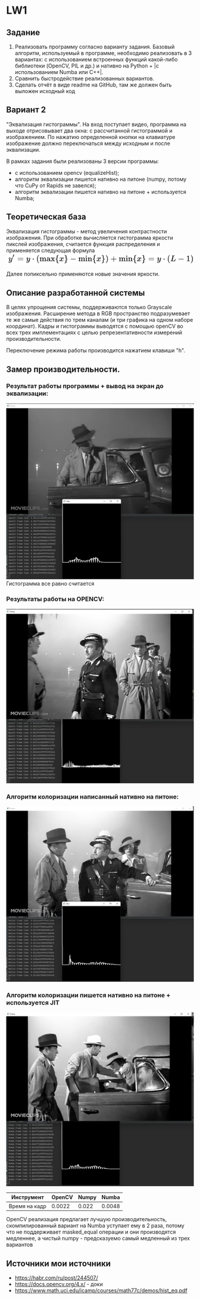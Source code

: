 # LW1

## Задание
  1. Реализовать программу согласно варианту задания. Базовый алгоритм, 
используемый в программе, необходимо реализовать в 3 вариантах: с 
использованием встроенных функций какой-либо библиотеки (OpenCV, 
PIL и др.) и нативно на Python + |с использованием Numba или C++|.
  2. Сравнить быстродействие реализованных вариантов.
  3. Сделать отчёт в виде readme на GitHub, там же должен быть выложен 
исходный код


## Вариант 2

   "Эквализация гистограммы". На вход поступает видео, программа на 
выходе отрисовывает два окна: с рассчитанной гистограммой и 
изображением. По нажатию определенной кнопки на клавиатуре 
изображение должно переключаться между исходным и после 
эквализации.

В рамках задания были реализованы 3 версии программы:
- с использованием opencv (equalizeHist);
- алгоритм эквализации пишется нативно на питоне (numpy, потому что CuPy от Rapids не завелся);
- алгоритм эквализации пишется нативно на питоне + используется Numba;

## Теоретическая база
Эквализация гистограммы - метод увеличения контрастности изображения. При обработке вычисляется гистограмма яркости 
пикслей изображения, считается функция распределения и применяется следующая формула
![img_3.png](screenshots/formula.svg)

Далее попиксельно применяются новые значения яркости.
## Описание разработанной системы
В целях упрощения системы, поддерживаются только Grayscale изображения. Расширение метода в RGB пространство подразумевает 
те же самые действия по трем каналам (и три графика на одном наборе координат). Кадры и гистограммы выводятся с помощью openCV во всех трех имплементациях с целью
репрезентативности измерений производительности.

Переключение режима работы производится нажатием клавиши "h".

## Замер производительности.
### Результат работы программы + вывод на экран до эквализации:

![screenshot](screenshots/casablanca.png)
Гистограмма все равно считается
### Результаты работы на OPENCV:

![img.png](screenshots/opencv.png)


### Алгоритм колоризации написанный нативно на питоне:

![img_2.png](screenshots/native.png)


### Алгоритм колоризации пишется нативно на питоне + используется JIT

![img_3.png](screenshots/numba.png)

| Инструмент    | OpenCV | Numpy | Numba  |
|---------------|--------|-------|--------|
| Время на кадр | 0.0022 | 0.022 | 0.0048 | 
OpenCV реализация предлагает лучшую производительность, скомпилированный вариант на Numba уступает ему в 2 раза, потому что не 
поддерживает masked_equal операции и они производятся медленнее, а чистый numpy - предсказуемо самый медленный из трех вариантов
## Источники мои источники
- https://habr.com/ru/post/244507/
- https://docs.opencv.org/4.x/ - доки
- https://www.math.uci.edu/icamp/courses/math77c/demos/hist_eq.pdf